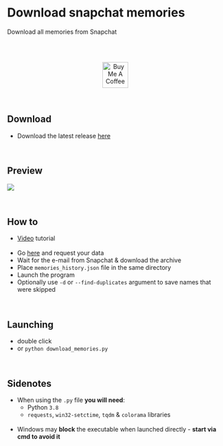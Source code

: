 # Download snapchat memories
Download all memories from Snapchat  

<br>  
<br>  

<p align="center">
  <a href="http://bit.ly/BuyMeACoffee-GitHub" target="_blank">
    <img src="https://cdn.buymeacoffee.com/buttons/v2/default-yellow.png" alt="Buy Me A Coffee" height="60px">
  </a>  
</p>

<br>  

## Download
- Download the latest release [here](http://bit.ly/snap-mem-releases)

<br>

## Preview

<p align="">
  <img width="auto" height="auto" src="https://user-images.githubusercontent.com/25122875/102345128-2a7a3700-3f9d-11eb-8d5a-6e4970913a89.png">
</p>

<br>

## How to
- [Video](https://bit.ly/33OqDQI) tutorial <br><br>
- Go [here](https://accounts.snapchat.com/accounts/downloadmydata) and request your data
- Wait for the e-mail from Snapchat & download the archive
- Place `memories_history.json` file in the same directory
- Launch the program
- Optionally use `-d` or `--find-duplicates` argument to save names that were skipped

<br>

## Launching
- double click
- or `python download_memories.py`

<br>

## Sidenotes
- When using the `.py` file **you will need**:
  - Python `3.8`
  - `requests`, `win32-setctime`, `tqdm` & `colorama` libraries <br><br>
- Windows may **block** the executable when launched directly - **start via cmd to avoid it**
